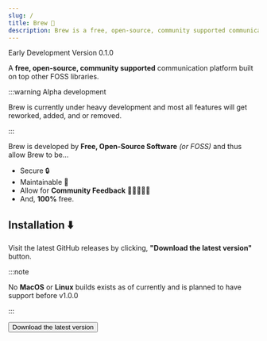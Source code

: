 ```yaml
---
slug: /
title: Brew 🍵
description: Brew is a free, open-source, community supported communication platform built on top other FOSS libraries.
---
```


<span class="badge badge--primary">Early Development</span> <span class="badge badge--secondary">Version 0.1.0</span>

A **free, open-source, community supported** communication platform built on top other FOSS libraries.

:::warning Alpha development

Brew is currently under heavy development and most all features will get reworked, added, and or removed.

:::

Brew is developed by **Free, Open-Source Software** *(or FOSS)* and thus allow Brew to be...

- Secure 🔒
- Maintainable 🔨
- Allow for **Community Feedback** 👩🏻‍🤝‍👨🏻
- And, **100%** free.

## Installation ⬇️

Visit the latest GitHub releases by clicking, **"Download the latest version"** button.

:::note

No **MacOS** or **Linux** builds exists as of currently and is planned to have support before v1.0.0

:::

<a href="https://github.com/brew-foundation/brew/releases/latest">
    <button class="button button--block button--secondary">Download the latest version</button>
</a>